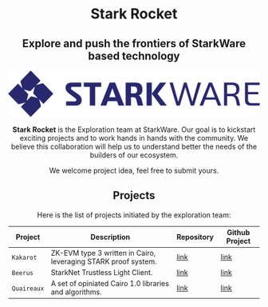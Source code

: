 <div align="center">
    <h1>Stark Rocket</h1>
    <h2>Explore and push the frontiers of StarkWare based technology</h2>
    <img src="resources/img/StarkWare_logo.png" >
<div align="center">

**Stark Rocket** is the Exploration team at StarkWare. Our goal is to kickstart exciting projects and to work hands in hands with the community.
We believe this collaboration will help us to understand better the needs of the builders of our ecosystem.

We welcome project idea, feel free to submit yours.

## Projects

Here is the list of projects initiated by the exploration team:

| Project  | Description                     | Repository                                     | Github Project                                          |
| -------- | ------------------------------- | ---------------------------------------------- | ------------------------------------------------------- |
| `Kakarot` | ZK-EVM type 3 written in Cairo, leveraging STARK proof system. | [link](https://github.com/sayajin-labs/kakarot) | [link](https://github.com/orgs/sayajin-labs/projects/3) |
| `Beerus` | StarkNet Trustless Light Client. | [link](https://github.com/stark-rocket/beerus) | [link](https://github.com/orgs/stark-rocket/projects/1) |
| `Quaireaux` | A set of opiniated Cairo 1.0 libraries and algorithms. | [link](https://github.com/stark-rocket/quaireaux) | [link](https://github.com/orgs/stark-rocket/projects/2/views/1) |

